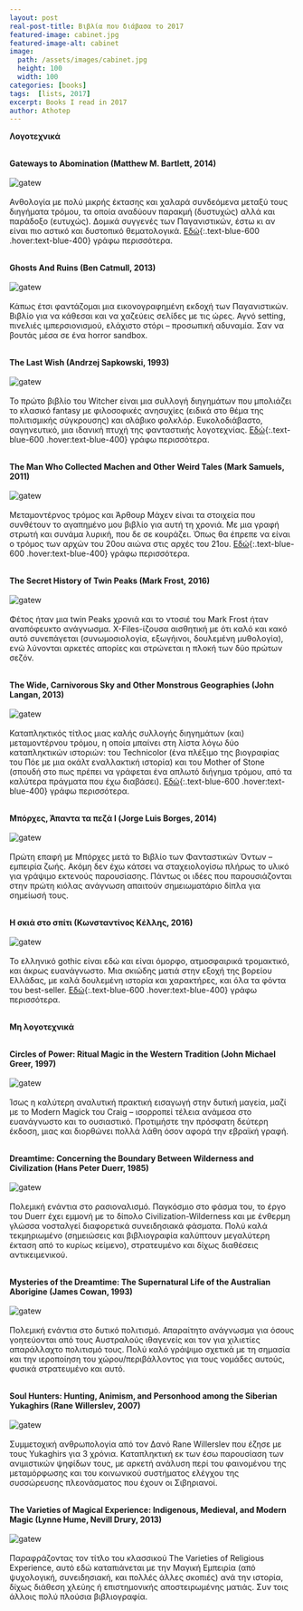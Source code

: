 ```yaml
---
layout: post
real-post-title: Βιβλία που διάβασα το 2017
featured-image: cabinet.jpg
featured-image-alt: cabinet
image:
  path: /assets/images/cabinet.jpg
  height: 100
  width: 100
categories: [books]
tags:  [lists, 2017]
excerpt: Books I read in 2017
author: Athotep
---
```


**Λογοτεχνικά**  
<br>

**Gateways to Abomination (Matthew M. Bartlett, 2014)**  
<br>
![gatew](/assets/images/books/gatew.jpg)  
<br>
Ανθολογία με πολύ μικρής έκτασης και χαλαρά συνδεόμενα μεταξύ τους διηγήματα τρόμου, τα οποία αναδύουν παρακμή (δυστυχώς) αλλά και παράδοξο (ευτυχώς). Δομικά συγγενές των Παγανιστικών, έστω κι αν είναι πιο αστικό και δυστοπικό θεματολογικά. [Εδώ](https://www.goodreads.com/review/show/1870290538){:.text-blue-600 .hover:text-blue-400} γράφω περισσότερα.  
<br>

**Ghosts And Ruins (Ben Catmull, 2013)**  
<br>
![gatew](/assets/images/books/gho.jpg)  
<br>
Κάπως έτσι φαντάζομαι μια εικονογραφημένη εκδοχή των Παγανιστικών. Βιβλίο για να κάθεσαι και να χαζεύεις σελίδες με τις ώρες. Αγνό setting, πινελιές ιμπερσιονισμού, ελάχιστο στόρι – προσωπική αδυναμία. Σαν να βουτάς μέσα σε ένα horror sandbox.  
<br>

**The Last Wish (Andrzej Sapkowski, 1993)**  
<br>
![gatew](/assets/images/books/bj83-square-orig.jpg)  
<br>
Το πρώτο βιβλίο του Witcher είναι μια συλλογή διηγημάτων που μπολιάζει το κλασικό fantasy με φιλοσοφικές ανησυχίες (ειδικά στο θέμα της πολιτισμικής σύγκρουσης) και σλάβικο φολκλόρ. Ευκολοδιάβαστο, σαγηνευτικό, μια ιδανική πτυχή της φανταστικής λογοτεχνίας. [Εδώ](https://www.goodreads.com/review/show/1945356678){:.text-blue-600 .hover:text-blue-400} γράφω περισσότερα.  
<br>

**The Man Who Collected Machen and Other Weird Tales (Mark Samuels, 2011)**  
<br>
![gatew](/assets/images/books/61P3qEWSWeL.jpg)  
<br>
Μεταμοντέρνος τρόμος και Άρθουρ Μάχεν είναι τα στοιχεία που συνθέτουν το αγαπημένο μου βιβλίο για αυτή τη χρονιά. Με μια γραφή στρωτή και συνάμα λυρική, που δε σε κουράζει. Όπως θα έπρεπε να είναι ο τρόμος των αρχών του 20ου αιώνα στις αρχές του 21ου. [Εδώ](https://www.goodreads.com/review/show/1903149660){:.text-blue-600 .hover:text-blue-400} γράφω περισσότερα.  
<br>

**The Secret History of Twin Peaks (Mark Frost, 2016)**  
<br>
![gatew](/assets/images/books/71tOtoVG90L.jpg)  
<br>
Φέτος ήταν μια twin Peaks χρονιά και το ντοσιέ του Mark Frost ήταν αναπόφευκτο ανάγνωσμα. X-Files-ίζουσα αισθητική με ότι καλό και κακό αυτό συνεπάγεται (συνωμοσιολογία, εξωγήινοι, δουλεμένη μυθολογία), ενώ λύνονται αρκετές απορίες και στρώνεται η πλοκή των δύο πρώτων σεζόν.  
<br>

**The Wide, Carnivorous Sky and Other Monstrous Geographies (John Langan, 2013)**  
<br>
![gatew](/assets/images/books/81s3xvE28SL.jpg)  
<br>
Καταπληκτικός τίτλος μιας καλής συλλογής διηγημάτων (και) μεταμοντέρνου τρόμου, η οποία μπαίνει στη λίστα λόγω δύο καταπληκτικών ιστοριών: του Technicolor (ένα πλέξιμο της βιογραφίας του Πόε με μια οκάλτ εναλλακτική ιστορία) και του Mother of Stone (σπουδή στο πως πρέπει να γράφεται ένα απλωτό διήγημα τρόμου, από τα καλύτερα πράγματα που έχω διαβάσει). [Εδώ](https://www.goodreads.com/review/show/1898018822){:.text-blue-600 .hover:text-blue-400} γράφω περισσότερα.  
<br>

**Μπόρχες, Άπαντα τα πεζά Ι (Jorge Luis Borges, 2014)**  
<br>
![gatew](/assets/images/books/31e201d3d2f56c5aed4c0c6d72396563_L.jpg)  
<br>
Πρώτη επαφή με Μπόρχες μετά το Βιβλίο των Φανταστικών Όντων – εμπειρία ζωής. Ακόμη δεν έχω κάτσει να σταχειολογίσω πλήρως το υλικό για γράψιμο εκτενούς παρουσίασης. Πάντως οι ιδέες που παρουσιάζονται στην πρώτη κιόλας ανάγνωση απαιτούν σημειωματάριο δίπλα για σημείωσή τους.  
<br>

**Η σκιά στο σπίτι (Κωνσταντίνος Κέλλης, 2016)**  
<br>
![gatew](/assets/images/books/32720090._UY2551_SS2551_.jpg)  
<br>
Το ελληνικό gothic είναι εδώ και είναι όμορφο, ατμοσφαιρικά τρομακτικό, και άκρως ευανάγνωστο. Μια σκιώδης ματιά στην εξοχή της βορείου Ελλάδας, με καλά δουλεμένη ιστορία και χαρακτήρες, και όλα τα φόντα του best-seller. [Εδώ](https://www.goodreads.com/review/show/1815428816){:.text-blue-600 .hover:text-blue-400} γράφω περισσότερα.  
<br>

**Μη λογοτεχνικά**  
<br>

**Circles of Power: Ritual Magic in the Western Tradition (John Michael Greer, 1997)**  
<br>
![gatew](/assets/images/books/circles-of-power-1.jpg)  
<br>
Ίσως η καλύτερη αναλυτική πρακτική εισαγωγή στην δυτική μαγεία, μαζί με το Modern Magick του Craig – ισορροπεί τέλεια ανάμεσα στο ευανάγνωστο και το ουσιαστικό. Προτιμήστε την πρόσφατη δεύτερη έκδοση, μιας και διορθώνει πολλά λάθη όσον αφορά την εβραϊκή γραφή.  
<br>

**Dreamtime: Concerning the Boundary Between Wilderness and Civilization (Hans Peter Duerr, 1985)**  
<br>
![gatew](/assets/images/books/714cFl0i-6L.jpg)  
<br>
Πολεμική ενάντια στο ρασιοναλισμό. Παγκόσμιο στο φάσμα του, το έργο του Duerr έχει εμμονή με το δίπολο Civilization-Wilderness και με ένθερμη γλώσσα νοσταλγεί διαφορετικά συνειδησιακά φάσματα. Πολύ καλά τεκμηριωμένο (σημειώσεις και βιβλιογραφία καλύπτουν μεγαλύτερη έκταση από το κυρίως κείμενο), στρατευμένο και δίχως διαθέσεις αντικειμενικού.  
<br>

**Mysteries of the Dreamtime: The Supernatural Life of the Australian Aborigine (James Cowan, 1993)**  
<br>
![gatew](/assets/images/books/651360._UY630_SR1200,630_.jpg)  
<br>
Πολεμική ενάντια στο δυτικό πολιτισμό. Απαραίτητο ανάγνωσμα για όσους γοητεύονται από τους Αυστραλούς ιθαγενείς και τον για χιλιετίες απαράλλαχτο πολιτισμό τους. Πολύ καλό γράψιμο σχετικά με τη σημασία και την ιεροποίηση του χώρου/περιβάλλοντος για τους νομάδες αυτούς, φυσικά στρατευμένο και αυτό.  
<br>

**Soul Hunters: Hunting, Animism, and Personhood among the Siberian Yukaghirs (Rane Willerslev, 2007)**  
<br>
![gatew](/assets/images/books/9780520252172.jpg)  
<br>
Συμμετοχική ανθρωπολογία από τον Δανό Rane Willerslev που έζησε με τους Yukaghirs για 3 χρόνια. Καταπληκτική εκ των έσω παρουσίαση των ανιμιστικών ψηφίδων τους, με αρκετή ανάλυση περί του φαινομένου της μεταμόρφωσης και του κοινωνικού συστήματος ελέγχου της συσσώρευσης πλεονάσματος που έχουν οι Σιβηριανοί.  
<br>

**The Varieties of Magical Experience: Indigenous, Medieval, and Modern Magic (Lynne Hume, Nevill Drury, 2013)**  
<br>
![gatew](/assets/images/books/8109Vr+BD5L._SL1500_.jpg)  
<br>
Παραφράζοντας τον τίτλο του κλασσικού The Varieties of Religious Experience, αυτό εδώ καταπιάνεται με την Μαγική Εμπειρία (από ψυχολογική, συνειδησιακή, και πολλές άλλες σκοπιές) ανά την ιστορία, δίχως διάθεση χλεύης ή επιστημονικής αποστειρωμένης ματιάς. Συν τοις άλλοις πολύ πλούσια βιβλιογραφία.